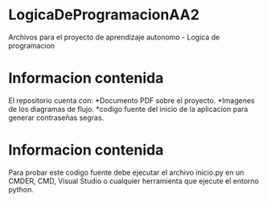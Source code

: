 # LogicaDeProgramacionAA2
Archivos para el proyecto de aprendizaje autonomo - Logica de programacion

# Informacion contenida
El repositorio cuenta con:
    *Documento PDF sobre el proyecto.
    *Imagenes de los diagramas de flujo.
    *codigo fuente del inicio de la aplicacion para generar contraseñas segras.

# Informacion contenida
Para probar este codigo fuente debe ejecutar el archivo inicio.py en un CMDER, CMD, Visual Studio o cualquier herramienta que ejecute el entorno python.